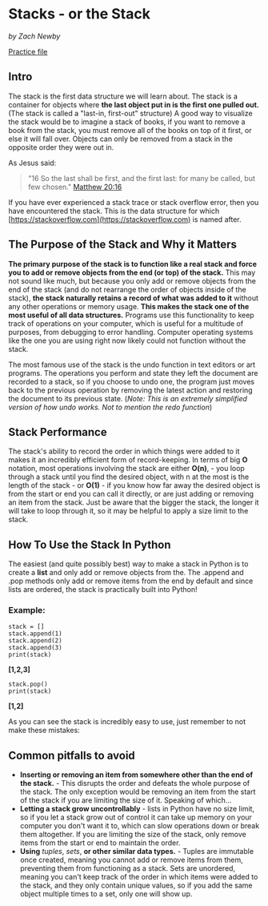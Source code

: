 # Stacks - or the Stack
*by Zach Newby*

[Practice file](https://github.com/Zachary-P-Newby/Python/blob/Programming-With-Data-Structures-Fall-2023/data_structure_tutorials/stacks_practice.py)

## Intro
The stack is the first data structure we will learn about. The stack is a container for objects where **the last object put in is the first one pulled out.**
(The stack is called a "last-in, first-out" structure) A good way to visualize the stack would be to imagine a stack of books, if you want to remove a book from the stack, you must remove all of the books on top of it first, or else it will fall over. Objects can only be removed from a stack in the opposite order they were out in.

As Jesus said: 
 > "16 So the last shall be first, and the first last: for many be called, but few chosen."
[Matthew 20:16](https://www.churchofjesuschrist.org/study/scriptures/nt/matt/20?lang=eng&id=p16#p16)

If you have ever experienced a stack trace or stack overflow error, then you have encountered the stack. This is the data structure for which [https://stackoverflow.com](https://stackoverflow.com) is named after.

## The Purpose of the Stack and Why it Matters
**The primary purpose of the stack is to function like a real stack and force you to add or remove objects from the end (or top) of the stack.** This may not sound like much, but because you only add or remove objects from the end of the stack (and do not rearrange the order of objects inside of the stack), **the stack naturally retains a record of what was added to it** without any other operations or memory usage. **This makes the stack one of the most useful of all data structures.** Programs use this functionality to keep track of operations on your computer, which is useful for a multitude of purposes, from debugging to error handling. Computer operating systems like the one you are using right now likely could not function without the stack.

The most famous use of the stack is the undo function in text editors or art programs. The operations you perform and state they left the document are recorded to a stack, so if you choose to undo one, the program just moves back to the previous operation by removing the latest action and restoring the document to its previous state. (*Note: This is an extremely simplified version of how undo works. Not to mention the redo function*)

## Stack Performance
The stack's ability to record the order in which things were added to it makes it an incredibly efficient form of record-keeping. In terms of big **O** notation, most operations involving the stack are either **O(n)**, - you loop through a stack until you find the desired object, with n at the most is the length of the stack - or **O(1)** - if you know how far away the desired object is from the start or end you can call it directly, or are just adding or removing an item from the stack. Just be aware that the bigger the stack, the longer it will take to loop through it, so it may be helpful to apply a size limit to the stack.

## How To Use the Stack In Python
The easiest (and quite possibly best) way to make a stack in Python is to create a **list** and only add or remove objects from the. The .append and .pop methods only add or remove items from the end by default and since lists are ordered, the stack is practically built into Python!

### Example:
```
stack = []
stack.append(1)
stack.append(2)
stack.append(3)
print(stack)
```
**[1,2,3]**

```
stack.pop()
print(stack)
``` 

**[1,2]**

As you can see the stack is incredibly easy to use, just remember to not make these mistakes:

## Common pitfalls to avoid

* **Inserting or removing an item from somewhere other than the end of the stack.** - This disrupts the order and defeats the whole purpose of the stack. The only exception would be removing an item from the start of the stack if you are limiting the size of it. Speaking of which...
* **Letting a stack grow uncontrollably** - lists in Python have no size limit, so if you let a stack grow out of control it can take up memory on your computer you don't want it to, which can slow operations down or break them altogether. If you are limiting the size of the stack, only remove items from the start or end to maintain the order.
* **Using** *tuples*, *sets*, **or other similar data types.** - Tuples are immutable once created, meaning you cannot add or remove items from them, preventing them from functioning as a stack. Sets are unordered, meaning you can't keep track of the order in which items were added to the stack, and they only contain unique values, so if you add the same object multiple times to a set, only one will show up.

